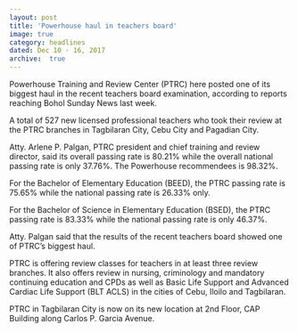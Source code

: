 ```yaml
---
layout: post
title: 'Powerhouse haul in teachers board'
image: true
category: headlines
dated: Dec 10 - 16, 2017
archive:  true
---
```


Powerhouse Training and Review Center (PTRC) here posted one of its biggest haul in the recent teachers board examination, according to reports reaching Bohol Sunday News last week.

A total of 527 new licensed professional teachers who took their review at the PTRC branches in Tagbilaran City, Cebu City and Pagadian City.

Atty. Arlene P. Palgan, PTRC president and chief training and review director, said its overall passing rate is 80.21% while the overall national passing rate is only 37.76%. The Powerhouse recommendees is 98.32%.

For the Bachelor of Elementary Education (BEED), the PTRC passing rate is 75.65% while the national passing rate is 26.33% only.

For the Bachelor of Science in Elementary Education (BSED), the PTRC passing rate is 83.33% while the national passing rate is only 46.37%.

Atty. Palgan said that the results of the recent teachers board showed one of PTRC’s biggest haul.

PTRC is offering review classes for teachers in at least three review branches. It also offers review in nursing, criminology and mandatory continuing education and CPDs as well as Basic Life Support and Advanced Cardiac Life Support (BLT ACLS) in the cities of Cebu, Iloilo and Tagbilaran.

PTRC in Tagbilaran City is now on its new location at 2nd Floor, CAP Building along Carlos P. Garcia Avenue. 
